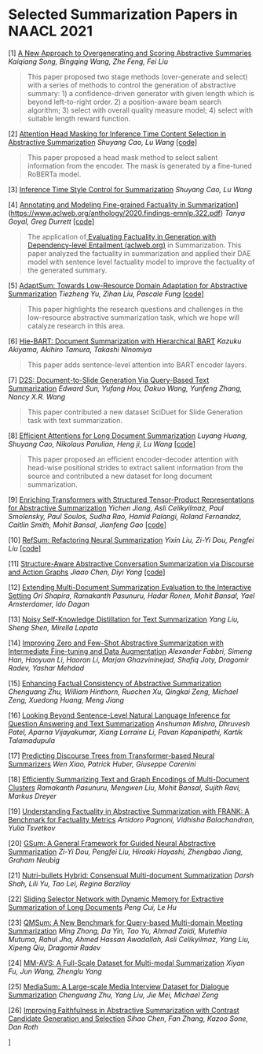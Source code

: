 # Selected Summarization Papers in NAACL 2021

[1] [A New Approach to Overgenerating and Scoring Abstractive Summaries](https://www.aclweb.org/anthology/2021.naacl-main.110/) *Kaiqiang Song, Bingqing Wang, Zhe Feng, Fei Liu* 

>  This paper proposed two stage methods (over-generate and select) with a series of methods to control the generation of abstractive summary: 1) a confidence-driven generator with given length which is beyond left-to-right order. 2) a position-aware beam search algorithm; 3) select with overall quality measure model; 4) select with suitable length reward function.

[2] [Attention Head Masking for Inference Time Content Selection in Abstractive Summarization](https://www.aclweb.org/anthology/2021.naacl-main.397/) *Shuyang Cao, Lu Wang* [[code]](https://github.com/ShuyangCao/inference_head_masking)

> This paper proposed a head mask method to select salient information from the encoder. The mask is generated by a fine-tuned RoBERTa model. 

[3] [Inference Time Style Control for Summarization](https://www.aclweb.org/anthology/2021.naacl-main.476/) *Shuyang Cao, Lu Wang* 

[4] [Annotating and Modeling Fine-grained Factuality in Summarization](https://www.aclweb.org/anthology/2021.naacl-main.114/)](https://www.aclweb.org/anthology/2020.findings-emnlp.322.pdf) *Tanya Goyal, Greg Durrett* [[code]](https://github.com/tagoyal/factuality-datasets)

> The application of[ Evaluating Factuality in Generation with Dependency-level Entailment (aclweb.org)](https://www.aclweb.org/anthology/2020.findings-emnlp.322.pdf) in Summarization. This paper analyzed the factuality in summarization and applied their DAE model with sentence level factuality model to improve the factuality of the generated summary.

[5] [AdaptSum: Towards Low-Resource Domain Adaptation for Abstractive Summarization](https://www.aclweb.org/anthology/2021.naacl-main.471/) *Tiezheng Yu, Zihan Liu, Pascale Fung* [[code]](https://github.com/TysonYu/AdaptSum)

> This paper highlights the research questions and challenges in the low-resource abstractive summarization task, which we hope will catalyze research in this area.

[6] [Hie-BART: Document Summarization with Hierarchical BART](https://www.aclweb.org/anthology/2021.naacl-srw.20/) *Kazuku Akiyama, Akihiro Tamura, Takashi Ninomiya* 

> This paper adds sentence-level attention into BART encoder layers.

[7] [D2S: Document-to-Slide Generation Via Query-Based Text Summarization](https://www.aclweb.org/anthology/2021.naacl-main.111/) *Edward Sun, Yufang Hou, Dakuo Wang, Yunfeng Zhang, Nancy X.R. Wang*

> This paper contributed a new dataset SciDuet for Slide Generation task with text summarization.

[8] [Efficient Attentions for Long Document Summarization](https://www.aclweb.org/anthology/2021.naacl-main.112.pdf) *Luyang Huang, Shuyang Cao, Nikolaus Parulian, Heng ji, Lu Wang* [[code]](https://github.com/luyang-huang96/LongDocSum)

> This paper proposed an efficient encoder-decoder attention with head-wise positional strides to extract salient information from the source and contributed a new dataset for long document summarization.

[9] [Enriching Transformers with Structured Tensor-Product Representations for Abstractive Summarization](https://www.aclweb.org/anthology/2021.naacl-main.381/) *Yichen Jiang, Asli Celikyilmaz, Paul Smolensky, Paul Soulos, Sudha Rao, Hamid Palangi, Roland Fernandez, Caitlin Smith, Mohit Bansal, Jianfeng Gao* [[code]](https://github.com/jiangycTarheel/TPT-Summ)

[10] [RefSum: Refactoring Neural Summarization](https://www.aclweb.org/anthology/2021.naacl-main.113.pdf) *Yixin Liu, Zi-Yi Dou, Pengfei Liu* [[code]](https://github.com/yixinL7/Refactoring-Summarization)

[11] [Structure-Aware Abstractive Conversation Summarization via Discourse and Action Graphs](https://www.aclweb.org/anthology/2021.naacl-main.109/) *Jiaao Chen, Diyi Yang* [[code]](https://github.com/GT-SALT/Structure-Aware-BART)

[12] [Extending Multi-Document Summarization Evaluation to the Interactive Setting](https://www.aclweb.org/anthology/2021.naacl-main.54/) *Ori Shapira, Ramakanth Pasunuru, Hadar Ronen, Mohit Bansal, Yael Amsterdamer, Ido Dagan*

[13] [Noisy Self-Knowledge Distillation for Text Summarization](https://www.aclweb.org/anthology/2021.naacl-main.56/) *Yang Liu, Sheng Shen, Mirella Lapata*

[14] [Improving Zero and Few-Shot Abstractive Summarization with Intermediate Fine-tuning and Data Augmentation](https://www.aclweb.org/anthology/2021.naacl-main.57/) *Alexander Fabbri, Simeng Han, Haoyuan Li, Haoran Li, Marjan Ghazvininejad, Shafiq Joty, Dragomir Radev, Yashar Mehdad*

[15] [Enhancing Factual Consistency of Abstractive Summarization](https://www.aclweb.org/anthology/2021.naacl-main.58/) *Chenguang Zhu, William Hinthorn, Ruochen Xu, Qingkai Zeng, Michael Zeng, Xuedong Huang, Meng Jiang*

[16] [Looking Beyond Sentence-Level Natural Language Inference for Question Answering and Text Summarization](https://www.aclweb.org/anthology/2021.naacl-main.104/) *Anshuman Mishra, Dhruvesh Patel, Aparna Vijayakumar, Xiang Lorraine Li, Pavan Kapanipathi, Kartik Talamadupula*

[17] [Predicting Discourse Trees from Transformer-based Neural Summarizers](https://www.aclweb.org/anthology/2021.naacl-main.326/) *Wen Xiao, Patrick Huber, Giuseppe Carenini*

[18] [Efficiently Summarizing Text and Graph Encodings of Multi-Document Clusters](https://www.aclweb.org/anthology/2021.naacl-main.380/) *Ramakanth Pasunuru, Mengwen Liu, Mohit Bansal, Sujith Ravi, Markus Dreyer*

[19] [Understanding Factuality in Abstractive Summarization with FRANK: A Benchmark for Factuality Metrics](https://www.aclweb.org/anthology/2021.naacl-main.383/) *Artidoro Pagnoni, Vidhisha Balachandran, Yulia Tsvetkov*

[20] [GSum: A General Framework for Guided Neural Abstractive Summarization](https://www.aclweb.org/anthology/2021.naacl-main.384/) *Zi-Yi Dou, Pengfei Liu, Hiroaki Hayashi, Zhengbao Jiang, Graham Neubig*

[21] [Nutri-bullets Hybrid: Consensual Multi-document Summarization](https://www.aclweb.org/anthology/2021.naacl-main.411/) *Darsh Shah, Lili Yu, Tao Lei, Regina Barzilay*

[22] [Sliding Selector Network with Dynamic Memory for Extractive Summarization of Long Documents](https://www.aclweb.org/anthology/2021.naacl-main.470/) *Peng Cui, Le Hu*

[23] [QMSum: A New Benchmark for Query-based Multi-domain Meeting Summarization](https://www.aclweb.org/anthology/2021.naacl-main.472/) *Ming Zhong, Da Yin, Tao Yu, Ahmad Zaidi, Mutethia Mutuma, Rahul Jha, Ahmed Hassan Awadallah, Asli Celikyilmaz, Yang Liu, Xipeng Qiu, Dragomir Radev*

[24] [MM-AVS: A Full-Scale Dataset for Multi-modal Summarization](https://www.aclweb.org/anthology/2021.naacl-main.473/) *Xiyan Fu, Jun Wang, Zhenglu Yang*

[25] [MediaSum: A Large-scale Media Interview Dataset for Dialogue Summarization](https://www.aclweb.org/anthology/2021.naacl-main.474/) *Chenguang Zhu, Yang Liu, Jie Mei, Michael Zeng*

[26] [Improving Faithfulness in Abstractive Summarization with Contrast Candidate Generation and Selection](https://www.aclweb.org/anthology/2021.naacl-main.475/) *Sihao Chen, Fan Zhang, Kazoo Sone, Dan Roth*

]